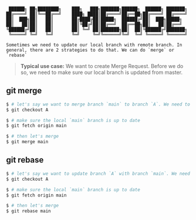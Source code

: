      ██████╗ ██╗████████╗    ███╗   ███╗███████╗██████╗  ██████╗ ███████╗
    ██╔════╝ ██║╚══██╔══╝    ████╗ ████║██╔════╝██╔══██╗██╔════╝ ██╔════╝
    ██║  ███╗██║   ██║       ██╔████╔██║█████╗  ██████╔╝██║  ███╗█████╗  
    ██║   ██║██║   ██║       ██║╚██╔╝██║██╔══╝  ██╔══██╗██║   ██║██╔══╝  
    ╚██████╔╝██║   ██║       ██║ ╚═╝ ██║███████╗██║  ██║╚██████╔╝███████╗
     ╚═════╝ ╚═╝   ╚═╝       ╚═╝     ╚═╝╚══════╝╚═╝  ╚═╝ ╚═════╝ ╚══════╝
                                                                     


```
Sometimes we need to update our local branch with remote branch. In general, there are 2 strategies to do that. We can do `merge` or `rebase`
```



> **Typical use case:** We want to create Merge Request. Before we do so, we need to make sure our local branch is updated from master.  



## git merge 
```bash
$ # let's say we want to merge branch `main` to branch `A`. We need to checkout branch A
$ git checkout A

$ # make sure the local `main` branch is up to date
$ git fetch origin main

$ # then let's merge
$ git merge main 
```


## git rebase
```bash
$ # let's say we want to update branch `A` with branch `main`. We need to checkout branch A
$ git checkout A

$ # make sure the local `main` branch is up to date
$ git fetch origin main

$ # then let's merge
$ git rebase main 
```
